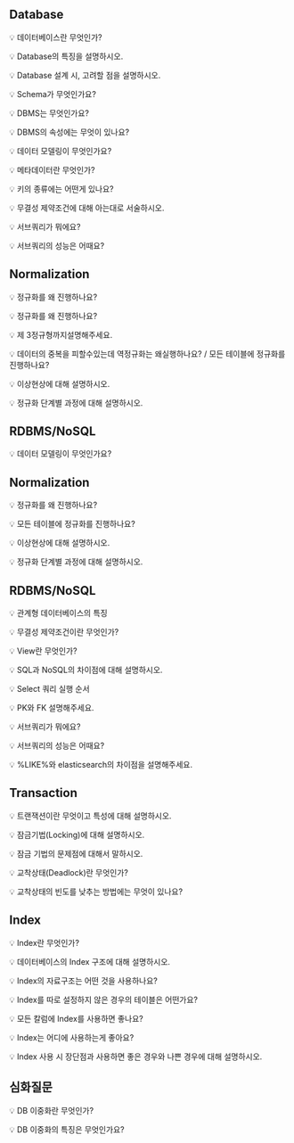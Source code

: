 ## Database

💡 데이터베이스란 무엇인가?

💡 Database의 특징을 설명하시오.

💡 Database 설계 시, 고려할 점을 설명하시오.

💡 Schema가 무엇인가요?

💡 DBMS는 무엇인가요?

💡 DBMS의 속성에는 무엇이 있나요?

💡 데이터 모델링이 무엇인가요?

💡 메타데이터란 무엇인가?

💡 키의 종류에는 어떤게 있나요?

💡 무결성 제약조건에 대해 아는대로 서술하시오.

💡 서브쿼리가 뭐에요?

💡 서브쿼리의 성능은 어때요?

## Normalization

💡 정규화를 왜 진행하나요?

💡 정규화를 왜 진행하나요?

💡 제 3정규형까지설명해주세요.

💡 데이터의 중복을 피할수있는데 역정규화는 왜실행하나요? / 모든 테이블에 정규화를 진행하나요?

💡 이상현상에 대해 설명하시오.

💡 정규화 단계별 과정에 대해 설명하시오.

## RDBMS/NoSQL

💡 데이터 모델링이 무엇인가요?

## Normalization

💡 정규화를 왜 진행하나요?

💡 모든 테이블에 정규화를 진행하나요?

💡 이상현상에 대해 설명하시오.

💡 정규화 단계별 과정에 대해 설명하시오.

## RDBMS/NoSQL

💡 관계형 데이터베이스의 특징

💡 무결성 제약조건이란 무엇인가?

💡 View란 무엇인가?

💡 SQL과 NoSQL의 차이점에 대해 설명하시오.

💡 Select 쿼리 실행 순서

💡 PK와 FK 설명해주세요.

💡 서브쿼리가 뭐에요?

💡 서브쿼리의 성능은 어때요?

💡 %LIKE%와 elasticsearch의 차이점을 설명해주세요.

## Transaction

💡 트랜잭션이란 무엇이고 특성에 대해 설명하시오.

💡 잠금기법(Locking)에 대해 설명하시오.

💡 잠금 기법의 문제점에 대해서 말하시오.

💡 교착상태(Deadlock)란 무엇인가?

💡 교착상태의 빈도를 낮추는 방법에는 무엇이 있나요?

## Index

💡 Index란 무엇인가?

💡 데이터베이스의 Index 구조에 대해 설명하시오.

💡 Index의 자료구조는 어떤 것을 사용하나요?

💡 Index를 따로 설정하지 않은 경우의 테이블은 어떤가요?

💡 모든 칼럼에 Index를 사용하면 좋나요?

💡 Index는 어디에 사용하는게 좋아요?

💡 Index 사용 시 장단점과 사용하면 좋은 경우와 나쁜 경우에 대해 설명하시오.

## 심화질문

💡 DB 이중화란 무엇인가?

💡 DB 이중화의 특징은 무엇인가요?